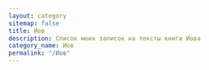 ```yaml
---
layout: category
sitemap: false
title: Иов
description: Список моих записок на тексты книги Иова
category_name: Иов
permalink: "/Иов"
---
```

